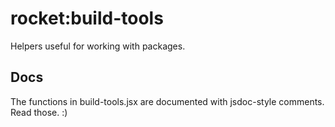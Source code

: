 rocket:build-tools
==================

Helpers useful for working with packages.

Docs
----

The functions in build-tools.jsx are documented with jsdoc-style comments. Read those. :)
